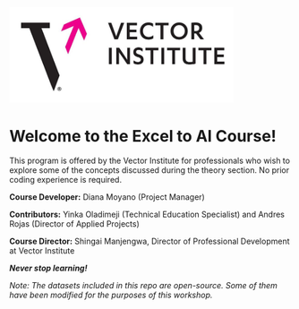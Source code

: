 <img src="https://raw.githubusercontent.com/DianaMoyano1/Python_EDAs/main/Images/LogoVector.jpeg" width="400"/>

# Welcome to the Excel to AI Course!

This program is offered by the Vector Institute for professionals who wish to explore some of the concepts discussed during the theory section. No prior coding experience is required.

**Course Developer:** Diana Moyano (Project Manager)

**Contributors:** Yinka Oladimeji (Technical Education Specialist) and Andres Rojas (Director of Applied Projects)

**Course Director:** Shingai Manjengwa, Director of Professional Development at Vector Institute
 
***Never stop learning!***


*Note: The datasets included in this repo are open-source. Some of them have been modified for the purposes of this workshop.*

